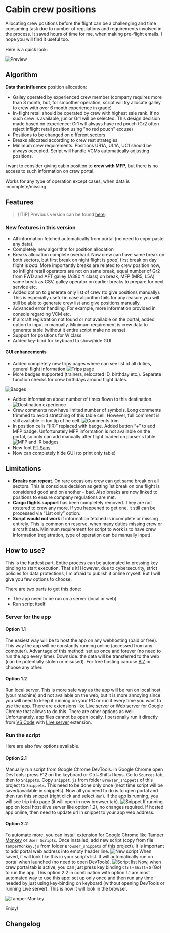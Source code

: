 # Cabin crew positions

Allocating crew positions before the flight can be a challenging and time consuming task due to number of regulations and requirements involved in the process. It saved hours of time for me, when making pre-flight emails. I hope you will find it useful too.

Here is a quick look:

![Preview](screenshots/scr10.gif)

## Algorithm

__Data that influence__ position allocation:

* Galley operated by experienced crew member (company requires more than 3 month, but, for smoother operation, script will try allocate galley to crew with over 6 month experience in grade)
* In-flight retail should be operated by crew with highest sale rank. If no such crew is available, junior Gr1 will be selected. This design decision made based on experience: Gr1 will always have red pouch (Gr2 often reject inflight retail position using "no red pouch" excuse)
* Positions to be changed on different sectors
* Breaks allocated according to crew rest strategies.
* Minimum crew requirements. Positions UR1A, UL1A, UC1 should be always occupied. Script will handle VCMs automatically adjusting positions.

I want to consider giving cabin position to __crew with MFP__, but there is no access to such information on crew portal.

Works for any type of operation except cases, when data is incomplete/missing.

## Features
>
> [!TIP]
> Previous version can be found [here](https://github.com/nevtemu/crew-positions "Crew positions 2").

### New features in this version

* All information fetched automatically from portal (no need to copy-paste any data).
* Completely new algorithm for position allocation
* Breaks allocation complete overhaul. Now crew can have same break on both sectors, but first break on night flight is *good*, first break on day flight is *bad*. More importantly breaks are related to crew position now, so inflight retail  operators are not on same break, equal number of Gr2 from FWD and AFT galley (A380 Y class) on break, MFP (MR5, L5A) same break as CSV, galley operator on earlier breaks to prepare for next service etc.
* Added option to generate only list of crew (to give positions manually). This is especially useful in case algorithm fails for any reason: you will still be able to generate crew list and give positions manually.
* Advanced error handling. For example, more information provided in console regarding VCM etc.
* If aircraft registration not found or not available on the portal, added option to input in manually. Minimum requirement is crew data to generate table (without it entire script make no sense).
* Support for positions for W class
* Added key-bind for keyboard to show/hide GUI

#### GUI enhancements

* Added completely new trips pages where can see list of all duties, general flight information
![Trips page](screenshots/scr1.png)
* More badges supported (trainers, relocated ID, birthday etc.). Separate function checks for crew birthdays around flight dates.

![Badges](screenshots/scr2.png)

* Added information about number of times flown to this destination.
![Destination experience](screenshots/scr3.png)
* Crew comments now have limited number of symbols. Long comments trimmed to avoid stretching of this table cell. However, full comment is still available in tooltip of he cell.
![Comments trim](screenshots/scr4.png)
* In position cells “(IR)” replaced with badge. Added button “+” to add MFP badge. Unfortunately MFP information is not available on the portal, so only can add manually after flight loaded on purser's table.
![MFP and IR badges](screenshots/scr5.png)
* New font [PT Sans](https://www.paratype.com/collections/pt/44157 "PT Sans")
* Now can completely hide GUI (to print only table)

## Limitations

* __Breaks can repeat__. On rare occasions crew can get same break on all sectors. This is conscious decision as getting 1st break on one flight is considered good and on another - bad. Also breaks are now linked to positions to ensure company regulations are met.
* __Cargo flights support__ has been completely removed. They are not rostered to crew any more. If you happened to get one, it still can be processed via “List only” option.
* __Script would not work__ if information fetched is incomplete or missing entirely. This is common on reserve, when many duties missing crew or aircraft data. Minimum requirement for script to work is to have crew information (registration, type of operation can be manually input).

## How to use?

This is the hardest part. Entire process can be automated to pressing key binding to start execution. That's it! However, due to cybersecurity, strict policies for data protections, I'm afraid to publish it online myself. But I will give you few options to choose.

There are two parts to get this done:

* The app need to be run on a server (local or web)
* Run script itself

### Server for the app

#### Option 1.1

The easiest way will be to host the app on any webhosting (paid or free). This way the app will be constantly running online (accessed from any computer). Advantage of this method: set up once and forever (no need to run the app every time). Downside: the data will be transferred to the web (can be potentially stolen or misused). For free hosting can use [BIZ](https://www.biz.nf "biz.nf") or choose any other.

#### Option 1.2

Run local server. This is more safe way as the app will be run on local host (your machine) and not available on the web, but it is more annoying since you will need to keep it running on your PC or run it every time you want to use the app. There are extensions like [Live server](https://chromewebstore.google.com/detail/live-server-web-extension/fiegdmejfepffgpnejdinekhfieaogmj "Live Server") or [Web server](https://chromewebstore.google.com/detail/web-server-for-chrome/ofhbbkphhbklhfoeikjpcbhemlocgigb "Web Server") for Google Chrome that allows to do this. There are other options as well. Unfortunately, app files cannot be open locally.
I personally run it directly from [VS Code](https://code.visualstudio.com "Visual Studio Code") with [Live server](https://marketplace.visualstudio.com/items?itemName=ritwickdey.LiveServer "Live Server") extension.

### Run the script

Here are also few options available.

#### Option 2.1

Manually run script from Google Chrome DevTools. In Google Chrome open DevTools: press F12 on the keyboard or Ctrl+Shift+I keys. Go to `Sources` tab, then to `Snippets`. Copy `snippet.js` from folder `Browser_snippets` of this project to `Snippets`. This need to be done only once (next time script will be saved/available in snippets). Now all you need to do is to open portal and then run this snippet (right click and select `Run`). If the app is running, you will see trip info page (it will open in new browser tab).
![Snippet](screenshots/scr6.png)
If running app on local host (live server like option 1.2), no changes required. If hosted app online, then need to update url in snippet to your app web address.

#### Option 2.2

To automate more, you can install extension for Google Chrome like [Tamper Monkey](https://chromewebstore.google.com/detail/tampermonkey/dhdgffkkebhmkfjojejmpbldmpobfkfo "Tamper Monkey") or `User Scripts`. Once installed, add new script (copy from file `tamperMonkey.js` from folder `Browser_snippets` of this project). It is important to add portal web address into empty header line.
![New script](screenshots/scr7.png)
When saved, it will look like this in your scripts list. It will automatically run on portal when launched (no need to open DevTools).
![Script list](screenshots/scr8.png)
Now, when crew portal tab is active, you can just press key binding `Ctrl`+`Shift`+`G` (Go) to run the app. This option 2.2 in combination with option 1.1 are most automated way to use this app: set up only once and then run any time needed by just using key-binding on keyboard (without opening DevTools or running Live server). This is how it will look in the browser.

![Tamper Monkey](screenshots/scr9.png)

Enjoy!

## Changelog

>